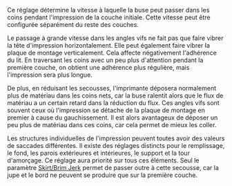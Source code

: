 Ce réglage détermine la vitesse à laquelle la buse peut passer dans les coins pendant l'impression de la couche initiale. Cette vitesse peut être configurée séparément du reste des couches.

Le passage à grande vitesse dans les angles vifs ne fait pas que faire vibrer la tête d'impression horizontalement. Elle peut également faire vibrer la plaque de montage verticalement. Cela affecte négativement l'adhérence du lit. En traversant les coins avec un peu plus d'attention pendant la première couche, on obtient une adhérence plus régulière, mais l'impression sera plus longue.

De plus, en réduisant les secousses, l'imprimante déposera normalement plus de matériau dans les coins nets, car la buse ralentit alors que le flux de matériau a un certain retard dans la réduction du flux. Ces angles vifs sont souvent ceux où l'impression se détache de la plaque de montage en premier à cause du gauchissement. Il est alors avantageux de déposer un peu plus de matériau dans ces coins, car cela permet de mieux les coller.

Les structures individuelles de l'impression peuvent toutes avoir des valeurs de saccades différentes. Il existe des réglages distincts pour le remplissage, le fond, les parois extérieures et intérieures, le support et la tour d'amorçage. Ce réglage aura priorité sur tous ces éléments. Seul le paramètre [Skirt/Brim Jerk](jerk_skirt_brim.md) permet de passer outre à cette secousse, car la jupe et le bord ne peuvent se produire que sur la première couche.
